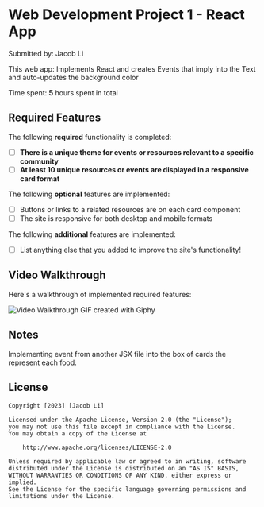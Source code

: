 # Web Development Project 1 - React App

Submitted by: Jacob Li

This web app:
Implements React and creates Events that imply into the Text and auto-updates the background color

Time spent: **5** hours spent in total

## Required Features

The following **required** functionality is completed:

- [ ] **There is a unique theme for events or resources relevant to a specific community**
- [ ] **At least 10 unique resources or events are displayed in a responsive card format**

The following **optional** features are implemented:

- [ ] Buttons or links to a related resources are on each card component
- [ ] The site is responsive for both desktop and mobile formats

The following **additional** features are implemented:

* [ ] List anything else that you added to improve the site's functionality!

## Video Walkthrough

Here's a walkthrough of implemented required features:

<img src='https://media.giphy.com/media/v1.Y2lkPTc5MGI3NjExZ2J3a2RmaHdid3p4bWNqMHpnbzR2ZjhyNHl4N2N1OTB1NjY3cWg3diZlcD12MV9pbnRlcm5hbF9naWZfYnlfaWQmY3Q9Zw/nxFf5QWhcxLtoM1laA/giphy.gif' title='Video Walkthrough' width='' alt='Video Walkthrough' />
GIF created with Giphy
<!-- Recommended tools:
[Kap](https://getkap.co/) for macOS
[ScreenToGif](https://www.screentogif.com/) for Windows
[peek](https://github.com/phw/peek) for Linux. -->

## Notes
Implementing event from another JSX file into the box of cards the represent each food.

## License

    Copyright [2023] [Jacob Li]

    Licensed under the Apache License, Version 2.0 (the "License");
    you may not use this file except in compliance with the License.
    You may obtain a copy of the License at

        http://www.apache.org/licenses/LICENSE-2.0

    Unless required by applicable law or agreed to in writing, software
    distributed under the License is distributed on an "AS IS" BASIS,
    WITHOUT WARRANTIES OR CONDITIONS OF ANY KIND, either express or implied.
    See the License for the specific language governing permissions and
    limitations under the License.
